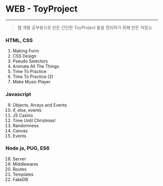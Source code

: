 # WEB - ToyProject

---

> 웹 개발 공부용으로 만든 간단한 ToyProject 들을 정리하기 위해 만든 저장소

### HTML, CSS

1. Making Form
2. CSS Design
3. Pseudo Selectors
4. Animate All The Things
5. Time To Practice
6. Time To Practice (2)
7. Make Music Player

### Javascript

9. Objects, Arrays and Events
10. if, else, events
11. JS Casino
12. Time Until Christmas!
13. Randomness
14. Canvas
15. Events

### Node.js, PUG, ES6

18. Server
19. Middlewares
20. Routes
21. Templates
22. FakeDB
